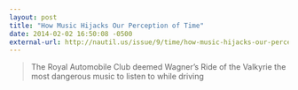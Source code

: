 ```yaml
---
layout: post
title: "How Music Hijacks Our Perception of Time"
date: 2014-02-02 16:50:08 -0500
external-url: http://nautil.us/issue/9/time/how-music-hijacks-our-perception-of-time
---
```


> The Royal Automobile Club deemed Wagner’s Ride of the Valkyrie the
> most dangerous music to listen to while driving

